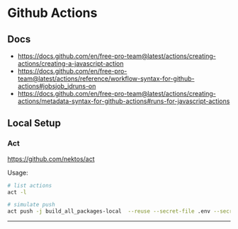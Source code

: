 # Github Actions

## Docs

- https://docs.github.com/en/free-pro-team@latest/actions/creating-actions/creating-a-javascript-action
- https://docs.github.com/en/free-pro-team@latest/actions/reference/workflow-syntax-for-github-actions#jobsjob_idruns-on
- https://docs.github.com/en/free-pro-team@latest/actions/creating-actions/metadata-syntax-for-github-actions#runs-for-javascript-actions

## Local Setup

### Act

https://github.com/nektos/act

Usage:

```bash
# list actions
act -l

# simulate push
act push -j build_all_packages-local  --reuse --secret-file .env --secret-file packages/core-gatsby-starter/.env
```

---
